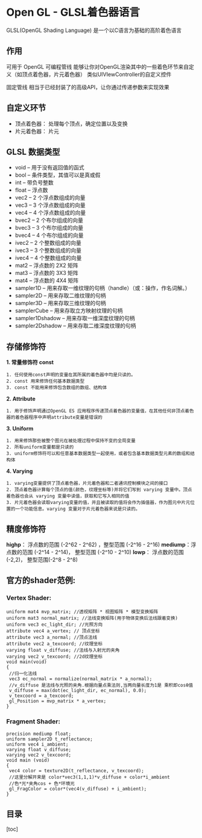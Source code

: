 # Open GL - GLSL着色器语言

GLSL(OpenGL Shading Language) 是一个以C语言为基础的高阶着色语言


## 作用

可用于 OpenGL 可编程管线
能够让你对OpenGL渲染其中的一些着色环节来自定义（如顶点着色器，片元着色器）
类似UIVIewController的自定义控件

固定管线
相当于已经封装了的高级API，让你通过传递参数来实现效果

## 自定义环节
* 顶点着色器： 处理每个顶点，确定位置以及变换
* 片元着色器： 片元

## GLSL 数据类型

* void – 用于没有返回值的函式
* bool – 条件类型，其值可以是真或假
* int – 带负号整数
* float – 浮点数
* vec2 – 2 个浮点数组成的向量
* vec3 – 3 个浮点数组成的向量
* vec4 – 4 个浮点数组成的向量
* bvec2 – 2 个布尔组成的向量
* bvec3 – 3 个布尔组成的向量
* bvec4 – 4 个布尔组成的向量
* ivec2 – 2 个整数组成的向量
* ivec3 – 3 个整数组成的向量
* ivec4 – 4 个整数组成的向量
* mat2 – 浮点数的 2X2 矩阵
* mat3 – 浮点数的 3X3 矩阵
* mat4 – 浮点数的 4X4 矩阵
* sampler1D – 用来存取一维纹理的句柄（handle）（或：操作，作名词解。）
* sampler2D – 用来存取二维纹理的句柄
* sampler3D – 用来存取三维纹理的句柄
* samplerCube – 用来存取立方映射纹理的句柄
* sampler1Dshadow – 用来存取一维深度纹理的句柄
* sampler2Dshadow – 用来存取二维深度纹理的句柄


##  存储修饰符

**1. 常量修饰符 const**

    1. 任何使用const声明的变量在其所属的着色器中均是只读的。
    2. const 用来修饰任何基本数据类型
    3. const 不能用来修饰包含数组的数组、结构体
    
 **2. Attribute**
    
    1. 用于修饰声明通过OpenGL ES 应用程序传递顶点着色器的变量值，在其他任何非顶点着⾊器的着色器程序中声明attribute变量是错误的

**3. Uniform**
    
    1. ⽤来修饰那些被整个图元在被处理过程中保持不变的全局变量
    2. 所有uniform变量都是只读的
    3. uniform修饰符可以和任意基本数据类型一起使用，或者包含基本数据类型元素的数组和结构体
 
**4. Varying**

    1. varying变量提供了顶点着⾊器，⽚元着色器和二者通讯控制模块之间的接口
    2. 顶点着⾊器计算每个顶点的值(颜⾊，纹理坐标等)并将它们写到 varying 变量中。顶点着⾊器也会从 varying 变量中读值，获取和它写入相同的值
    3. ⽚元着⾊器会读取varying变量的值，并且被读取的值将会作为插值器，作为图元中片元位置的一个功能信息。varying 变量对于⽚元着⾊器来说是只读的。

##  精度修饰符

**highp**：  浮点数的范围 (-2^62 - 2^62) ，整型范围 (-2^16 - 2^16)
**mediump**：浮点数的范围 (-2^14 - 2^14)， 整型范围 (-2^10 - 2^10)
**lowp**：   浮点数的范围 (-2,2)，         整型范围(-2^8 - 2^8)



## 官方的shader范例:

### Vertex Shader:

```
uniform mat4 mvp_matrix; //透视矩阵 * 视图矩阵 * 模型变换矩阵
uniform mat3 normal_matrix; //法线变换矩阵(用于物体变换后法线跟着变换)
uniform vec3 ec_light_dir; //光照方向
attribute vec4 a_vertex; // 顶点坐标
attribute vec3 a_normal; //顶点法线
attribute vec2 a_texcoord; //纹理坐标
varying float v_diffuse; //法线与入射光的夹角
varying vec2 v_texcoord; //2d纹理坐标
void main(void)
{
 //归一化法线
 vec3 ec_normal = normalize(normal_matrix * a_normal);
 //v_diffuse 是法线与光照的夹角.根据向量点乘法则,当两向量长度为1是 乘积即cosθ值
 v_diffuse = max(dot(ec_light_dir, ec_normal), 0.0);
 v_texcoord = a_texcoord;
 gl_Position = mvp_matrix * a_vertex;
}
```

### Fragment Shader:

```
precision mediump float;
uniform sampler2D t_reflectance;
uniform vec4 i_ambient;
varying float v_diffuse;
varying vec2 v_texcoord;
void main (void)
{
 vec4 color = texture2D(t_reflectance, v_texcoord);
 //这里分解开来是 color*vec3(1,1,1)*v_diffuse + color*i_ambient
 //色*光*夹角cos + 色*环境光
 gl_FragColor = color*(vec4(v_diffuse) + i_ambient);
}
```


## 目录
[toc]

